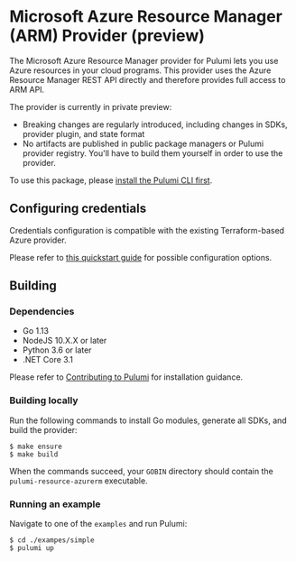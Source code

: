 # Microsoft Azure Resource Manager (ARM) Provider (preview)

The Microsoft Azure Resource Manager provider for Pulumi lets you use Azure resources in your cloud programs.
This provider uses the Azure Resource Manager REST API directly and therefore provides full access to ARM API.

The provider is currently in private preview:

- Breaking changes are regularly introduced, including changes in SDKs, provider plugin, and state format
- No artifacts are published in public package managers or Pulumi provider registry. You'll have to build them
yourself in order to use the provider.

To use this package, please [install the Pulumi CLI first](https://pulumi.io/).

## Configuring credentials

Credentials configuration is compatible with the existing Terraform-based Azure provider.

Please refer to [this quickstart guide](
https://www.pulumi.com/docs/intro/cloud-providers/azure/setup/) for possible configuration options.

## Building

### Dependencies

- Go 1.13
- NodeJS 10.X.X or later
- Python 3.6 or later
- .NET Core 3.1

Please refer to [Contributing to Pulumi](https://github.com/pulumi/pulumi/blob/master/CONTRIBUTING.md) for installation
guidance.

### Building locally

Run the following commands to install Go modules, generate all SDKs, and build the provider: 

```
$ make ensure
$ make build
```

When the commands succeed, your `GOBIN` directory should contain the `pulumi-resource-azurerm` executable.

### Running an example

Navigate to one of the `examples` and run Pulumi:

```
$ cd ./exampes/simple
$ pulumi up
``` 
